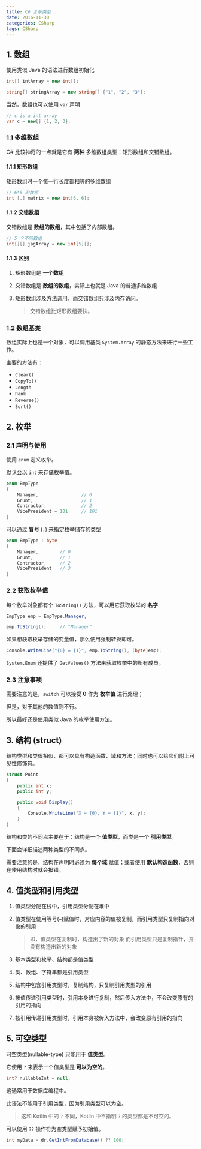 ```yaml
---
title: C# 复杂类型
date: 2016-11-30
categories: CSharp
tags: CSharp
---
```


## 1. 数组

使用类似 Java 的语法进行数组初始化

```csharp
int[] intArray = new int[];

string[] stringArray = new string[] {"1", "2", "3"};
```

当然，数组也可以使用 `var` 声明

```csharp
// c is a int array
var c = new[] {1, 2, 3};
```


<!-- more -->

### 1.1 多维数组

C# 比较神奇的一点就是它有 **两种** 多维数组类型：矩形数组和交错数组。

#### 1.1.1 矩形数组

矩形数组时一个每一行长度都相等的多维数组

```csharp
// 6*6 的数组
int [,] matrix = new int[6, 6];
```

#### 1.1.2 交错数组

交错数组是 **数组的数组**，其中包括了内部数组。

```csharp
// 5 个不同数组
int[][] jagArray = new int[5][];
```

#### 1.1.3 区别

1. 矩形数组是 **一个数组**
2. 交错数组是 **数组的数组**，实际上也就是 Java 的普通多维数组
3. 矩形数组涉及方法调用，而交错数组只涉及内存访问。

    > 交错数组比矩形数组要快。

### 1.2 数组基类

数组实际上也是一个对象，可以调用基类 `System.Array` 的静态方法来进行一些工作。

 主要的方法有：

 - `Clear()`
 - `CopyTo()`
 - `Length`
 - `Rank`
 - `Reverse()`
 - `Sort()`

## 2. 枚举


<!-- more -->

### 2.1 声明与使用

使用 `enum` 定义枚举。

默认会以 `int` 来存储枚举值。

```csharp
enum EmpType
{
    Manager,                // 0
    Grunt,                  // 1
    Contractor,             // 2
    VicePresident = 101     // 101
}
```

可以通过 **冒号** (`:`) 来指定枚举储存的类型

```csharp
enum EmpType : byte
{
    Manager,        // 0
    Grunt,          // 1
    Contractor,     // 2
    VicePresident   // 3
}
```

### 2.2 获取枚举值

每个枚举对象都有个 `ToString()` 方法，可以用它获取枚举的 **名字**

```csharp
EmpType emp = EmpType.Manager;

emp.ToString();     // "Manager"
```

如果想获取枚举存储的变量值，那么使用强制转换即可。

```csharp
Console.WriteLine("{0} = {1}", emp.ToString(), (byte)emp);
```

`System.Enum` 还提供了 `GetValues()` 方法来获取枚举中的所有成员。

### 2.3 注意事项

需要注意的是，`switch` 可以接受 **0** 作为 **枚举值** 进行处理；

但是，对于其他的数值则不行。

所以最好还是使用类似 Java 的枚举使用方法。

## 3. 结构 (struct)

结构类型和类很相似，都可以具有构造函数、域和方法；同时也可以给它们附上可见性修饰符。

```csharp
struct Point
{
    public int x;
    public int y;

    public void Display()
    {
        Console.WriteLine("X = {0}, Y = {1}", x, y);
    }
}
```

结构和类的不同点主要在于：结构是一个 **值类型**，而类是一个 **引用类型**。

下面会详细描述两种类型的不同点。

需要注意的是，结构在声明时必须为 **每个域** 赋值；或者使用 **默认构造函数**，否则在使用结构时就会报错。


## 4. 值类型和引用类型

1. 值类型分配在栈中，引用类型分配在堆中
2. 值类型在使用等号(`=`)赋值时，对应内容的值被复制，而引用类型只复制指向对象的引用

    > 即，值类型在复制时，构造出了新的对象
    > 而引用类型只是复制指针，并没有构造出新的对象

3. 基本类型和枚举、结构都是值类型
4. 类、数组、字符串都是引用类型
5. 结构中包含引用类型时，复制结构，只复制引用类型的引用
6. 按值传递引用类型时，引用本身进行复制，然后传入方法中，不会改变原有的引用的指向
7. 按引用传递引用类型时，引用本身被传入方法中，会改变原有引用的指向

## 5. 可空类型

可空类型(nullable-type) 只能用于 **值类型**。

它使用 `?` 来表示一个值类型是 **可以为空的**。

```csharp
int? nullableInt = null;
```

这通常用于数据库编程中。

此语法不能用于引用类型，因为引用类型可以为空。

> 这和 Kotlin 中的 `?` 不同，Kotlin 中不指明 `?` 的类型都是不可空的。

可以使用 `??` 操作符为空类型赋予初始值。

```csharp
int myData = dr.GetIntFromDatabase() ?? 100;
```
